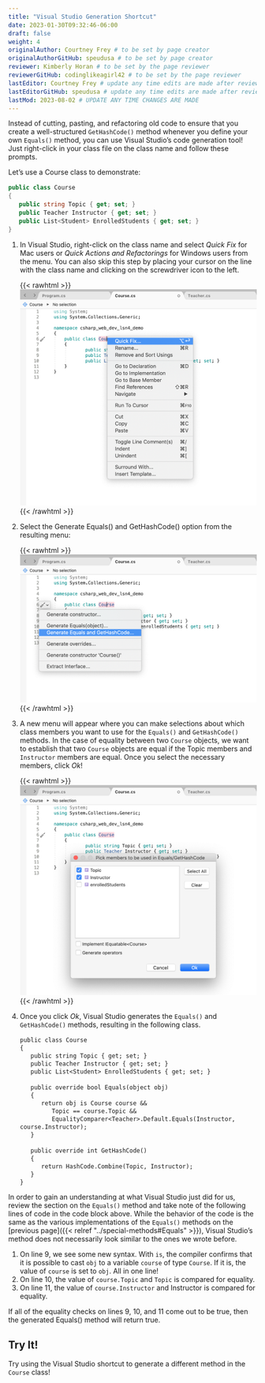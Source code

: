```yaml
---
title: "Visual Studio Generation Shortcut"
date: 2023-01-30T09:32:46-06:00
draft: false
weight: 4
originalAuthor: Courtney Frey # to be set by page creator
originalAuthorGitHub: speudusa # to be set by page creator
reviewer: Kimberly Horan # to be set by the page reviewer
reviewerGitHub: codinglikeagirl42 # to be set by the page reviewer
lastEditor: Courtney Frey # update any time edits are made after review
lastEditorGitHub: speudusa # update any time edits are made after review
lastMod: 2023-08-02 # UPDATE ANY TIME CHANGES ARE MADE
---
```


Instead of cutting, pasting, and refactoring old code to ensure that you create a well-structured `GetHashCode()` method whenever you define your own `Equals()` method, you can use Visual Studio’s code generation tool! Just right-click in your class file on the class name and follow these prompts.

Let’s use a Course class to demonstrate:

```csharp
public class Course
{
   public string Topic { get; set; }
   public Teacher Instructor { get; set; }
   public List<Student> EnrolledStudents { get; set; }
}

```

1. In Visual Studio, right-click on the class name and select *Quick Fix* for Mac users or *Quick Actions and Refactorings* for Windows users from the menu. You can also skip this step by placing your cursor on the line with the class name and clicking on the screwdriver icon to the left.

   {{< rawhtml >}}
   <img src="../pictures/select-quick-fix.png" alt="Menu for finding Quick Fix option" />
   {{< /rawhtml >}}

1. Select the Generate Equals() and GetHashCode() option from the resulting menu:

   {{< rawhtml >}}
   <img src="../pictures/generate-equals.png" alt="Diagram explaining equality" />
   {{< /rawhtml >}}

1. A new menu will appear where you can make selections about which class members you want to use for the `Equals()` and `GetHashCode()` methods. In the case of equality between two `Course` objects, we want to establish that two `Course` objects are equal if the Topic members and `Instructor` members are equal. Once you select the necessary members, click *Ok*!

   {{< rawhtml >}}
   <img src="../pictures/make-selections.png" alt="Diagram explaining equality" />
   {{< /rawhtml >}}

1. Once you click *Ok*, Visual Studio generates the `Equals()` and `GetHashCode()` methods, resulting in the following class.


   ```csharp{linenos=table,hl_lines=[9, 10, 11],linenostart=1}
   public class Course
   {
      public string Topic { get; set; }
      public Teacher Instructor { get; set; }
      public List<Student> EnrolledStudents { get; set; }

      public override bool Equals(object obj)
      {
         return obj is Course course &&
            Topic == course.Topic &&
            EqualityComparer<Teacher>.Default.Equals(Instructor, course.Instructor);
      }

      public override int GetHashCode()
      {
         return HashCode.Combine(Topic, Instructor);
      }
   }
   ```
In order to gain an understanding at what Visual Studio just did for us, review the section on the `Equals()` method and take note of the following lines of code in the code block above. While the behavior of the code is the same as the various implementations of the `Equals()` methods on the [previous page]({{< relref "../special-methods#Equals" >}}), Visual Studio’s method does not necessarily look similar to the ones we wrote before.

   1. On line 9, we see some new syntax. With `is`, the compiler confirms that it is possible to cast `obj` to a variable `course` of type `Course`. If it is, the value of `course` is set to `obj`. All in one line!
   1. On line 10, the value of `course.Topic` and `Topic` is compared for equality.
   1. On line 11, the value of `course.Instructor` and Instructor is compared for equality.
   
If all of the equality checks on lines 9, 10, and 11 come out to be true, then the generated Equals() method will return true.

## Try It!

Try using the Visual Studio shortcut to generate a different method in the `Course` class!